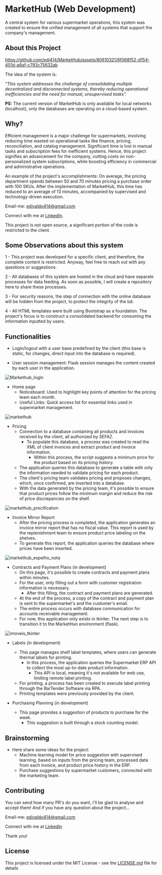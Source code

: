 # MarketHub (Web Development)
 A central system for various supermarket operations, this system was created to ensure the unified management of all systems that support the company's management.

## About this Project

https://github.com/edi414/MarketHub/assets/80610321/6f068f52-d154-401d-a8af-c793c75632ab

The idea of the system is:

_"This system addresses the challenge of consolidating multiple decentralized and disconnected systems, thereby reducing operational inefficiencies and the need for manual, unsupervised tasks"._

**PS:** The current version of MarketHub is only available for local networks (localhost), only the databases are operating on a cloud-based system.

<!-- **On the Media 🤩:** A [review]() about this app (pt-BR 🇧🇷). (remove this part) -->

## Why?

Efficient management is a major challenge for supermarkets, involving reducing time wasted on operational tasks like finance, pricing, reconciliation, and catalog management. Significant time is lost in manual tasks and subscription fees for inefficient systems. Hence, this project signifies an advancement for the company, cutting costs on non-personalized system subscriptions, while boosting efficiency in commercial and administrative operations.

An example of the project's accomplishments: On average, the pricing department spends between 50 and 70 minutes pricing a purchase order with 100 SKUs. After the implementation of MarketHub, this time has reduced to an average of 13 minutes, accompanied by supervised and technology-driven execution.

Email-me: edivaldo414@gmail.com

Connect with me at [LinkedIn](https://www.linkedin.com/in/edivaldo-bezerra/).

This project is not open source, a significant portion of the code is restricted to the client.

## Some Observations about this system

1 - This project was developed for a specific client, and therefore, the complete content is restricted. Anyway, feel free to reach out with any questions or suggestions.

2 - All databases of this system are hosted in the cloud and have separate processes for data feeding. As soon as possible, I will create a repository here to share these processes.

3 - For security reasons, the step of connection with the online database will be hidden from the project, to protect the integrity of the bd.

4 - All HTML templates were built using Bootstrap as a foundation. The project's focus is to construct a consolidated backend for consuming the information inputted by users.

<!-- ## Installers

If you want to test the App in the Production mode, the installers are listed below:

[Android .apk installer](https://drive.google.com/file/d/1LKgdu1WDPo8eU2NVjoB92TPi4my8QP4D/view?usp=sharing)

iOS .ipa installer: Soon! -->

## Functionalities

- Login/logout with a user base predefined by the client (this base is static, for changes, direct input into the database is required).

- User session management: Flask session manages the content created by each user in the application.

![Markethub_login](https://github.com/edi414/MarketHub/assets/80610321/304b44ac-2202-4903-971e-6733781de409)

- Home page
    - Noticeboard: Used to highlight key points of attention for the pricing team each month.
    - Useful Links: Quick access list for essential links used in supermarket management.

![markethub](https://github.com/edi414/MarketHub/assets/80610321/5aa49753-a82c-43ba-96dc-8d739647f626)

- Pricing
    - Connection to a database containing all products and invoices received by the client, all authorized by SEFAZ.
        - To populate this database, a process was created to read the XML of client invoices and extract product and invoice information.
            - Within this process, the script suggests a minimum price for the product based on its pricing history.
    - The application queries this database to generate a table with only the information needed to validate pricing for each product.
    - The client's pricing team validates pricing and proposes changes, which, once confirmed, are inserted into a database.
    - With the data generated by the pricing team, it's possible to ensure that product prices follow the minimum margin and reduce the risk of price discrepancies on the shelf.

![markethub_precification](https://github.com/edi414/MarketHub/assets/80610321/d050a33d-ab66-4ab9-9e0e-443d7398b03f)

- Invoice Mirror Report
    - After the pricing process is completed, the application generates an invoice mirror report that has no fiscal value. This report is used by the replenishment team to ensure product price labeling on the shelves.
    - To generate this report, the application queries the database where prices have been inserted.

![markethub_espelho_nota](https://github.com/edi414/MarketHub/assets/80610321/d115f4b2-2485-4ed8-b736-4bb0a3676494)

- Contracts and Payment Plans (in development)
    - On this page, it's possible to create contracts and payment plans within minutes.
    - For the user, only filling out a form with customer registration information is necessary.
        - After this filling, the contract and payment plans are generated.
    - At the end of the process, a copy of the contract and payment plan is sent to the supermarket's and the customer's email.
    - The entire process occurs with database communication for accounts receivable management.
    - For now, this application only exists in tkinter. The next step is to transition it to the MarketHun environment (flask).

![imoveis_tkinter](https://github.com/edi414/MarketHub/assets/80610321/9790c284-30cd-497c-b879-69799d16ed0f)

- Labels (in development)
    - This page manages shelf label templates, where users can generate thermal labels for printing.
        - In this process, the application queries the Supermarket ERP API to collect the most up-to-date product information.
            - This API is local, meaning it's not available for web use, limiting remote label printing.
    - For printing, a process has been created to execute label printing through the BarTender Software via RPA.
    - Printing templates were previously provided by the client.

- Purchasing Planning (in development)
    - This page provides a suggestion of products to purchase for the week.
        - This suggestion is built through a stock counting model.

## Brainstorming

- Here share some ideas for the project:
    - Machine learning model for price suggestion with supervised learning, based on inputs from the pricing team, processed data from each invoice, and product price history in the ERP.
    - Purchase suggestions by supermarket customers, connected with the marketing team.

## Contributing

You can send how many PR's do you want, I'll be glad to analyse and accept them! And if you have any question about the project...

Email-me: edivaldo414@gmail.com

Connect with me at [LinkedIn](https://www.linkedin.com/in/edivaldo-bezerra/)

Thank you!

## License

This project is licensed under the MIT License - see the [LICENSE.md](https://github.com/edi414/MarketHub/blob/main/LICENSE) file for details
